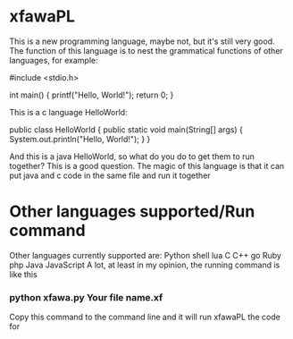 # xfawaPL
This is a new programming language, maybe not, but it's still very good. The function of this language is to nest the grammatical functions of other languages, for example:

#include <stdio.h>

int main() {
    printf("Hello, World!");
    return 0;
}

This is a c language HelloWorld:

public class HelloWorld {
    public static void main(String[] args) {
        System.out.println("Hello, World!");
    }
}

And this is a java HelloWorld, so what do you do to get them to run together?
This is a good question. The magic of this language is that it can put java and c code in the same file and run it together
# Other languages supported/Run command
Other languages currently supported are: Python shell lua C C++ go Ruby php Java JavaScript
A lot, at least in my opinion, the running command is like this

### python xfawa.py Your file name.xf

Copy this command to the command line and it will run xfawaPL the code for
